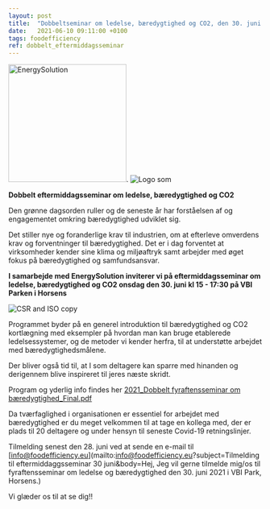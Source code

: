 ```yaml
---
layout: post
title:  "Dobbeltseminar om ledelse, bæredygtighed og CO2, den 30. juni 2021"
date:   2021-06-10 09:11:00 +0100
tags: foodefficiency
ref: dobbelt_eftermiddagsseminar
---
```


<img width="234" alt="EnergySolution" src="https://user-images.githubusercontent.com/75361000/121689008-69a8c100-cac4-11eb-8b13-e30c8815a27a.png">. ![Logo som](https://user-images.githubusercontent.com/75361000/121689065-775e4680-cac4-11eb-8d48-1e6145d08efd.jpg)


**Dobbelt eftermiddagsseminar om ledelse, bæredygtighed og CO2**


Den grønne dagsorden ruller og de seneste år har forståelsen af og engagementet omkring bæredygtighed udviklet sig. 

Det stiller nye og foranderlige krav til industrien, om at efterleve omverdens krav og forventninger til bæredygtighed. Det er i dag forventet at virksomheder kender sine klima og miljøaftryk samt arbejder med øget fokus på bæredygtighed og samfundsansvar. 

**I samarbejde med EnergySolution inviterer vi på eftermiddagsseminar om ledelse, bæredygtighed og CO2 onsdag den 30. juni kl 15 - 17:30 på VBI Parken i Horsens**

![CSR and ISO  copy](https://user-images.githubusercontent.com/75361000/121691744-a1653800-cac7-11eb-973f-cf71a7194649.JPG#pull-right#w255)


Programmet byder på en generel introduktion til bæredygtighed og CO2 kortlægning med eksempler på hvordan man kan bruge etablerede ledelsessystemer, og de metoder vi kender herfra, til at understøtte arbejdet med bæredygtighedsmålene. 

Der bliver også tid til, at I som deltagere kan sparre med hinanden og derigennem blive inspireret til jeres næste skridt. 

Program og yderlig info findes her [2021_Dobbelt fyraftensseminar om bæredygtighed_Final.pdf](https://github.com/FoodEfficiency/FoodEfficiency.github.io/files/6638477/2021_Dobbelt.fyraftensseminar.om.baeredygtighed_Final.pdf)


Da tværfaglighed i organisationen er essentiel for arbejdet med bæredygtighed er du meget velkommen til at tage en kollega med, der er plads til 20 deltagere og under hensyn til seneste Covid-19 retningslinjer.

Tilmelding senest den 28. juni ved at sende en e-mail til [info@foodefficiency.eu](mailto:info@foodefficiency.eu?subject=Tilmelding til eftermiddaggsseminar 30 juni&body=Hej, Jeg vil gerne tilmelde mig/os til fyraftensseminar om ledelse og bæredygtighed den 30. juni 2021 i VBI Park, Horsens.)

Vi glæder os til at se dig!!


